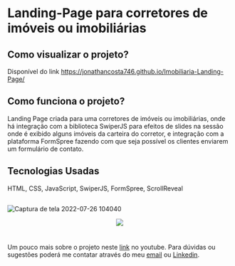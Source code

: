 # Landing-Page para corretores de imóveis ou imobiliárias 


## Como visualizar o projeto?
Disponível do link https://jonathancosta746.github.io/Imobiliaria-Landing-Page/

## Como funciona o projeto?
Landing Page criada para uma corretores de imóveis ou imobiliárias, onde há integração com a biblioteca SwiperJS para efeitos de slides na sessão onde é exibido alguns imóveis da carteira do corretor, e integração com a plataforma FormSpree fazendo com que seja possível os clientes enviarem um formulário de contato.

## Tecnologias Usadas
HTML, CSS, JavaScript, SwiperJS, FormSpree, ScrollReveal


##

![Captura de tela 2022-07-26 104040](https://user-images.githubusercontent.com/26524921/181022440-6d4ca0ff-d7cc-4501-9bd2-214917d4c2a7.png)

<p align="center">
  <img src="https://user-images.githubusercontent.com/26524921/181022897-4b2a5fa7-7fb3-47ec-bfa9-9c7d7a49ed74.png">
</p>

#


Um pouco mais sobre o projeto neste [link](https://youtu.be/l78bdUIQ7N8) no youtube.
Para dúvidas ou sugestões poderá me contatar através do meu [email](mailto:jonathancosta746@gmail.com) ou [Linkedin](https://www.linkedin.com/in/jonathansantos-costa/).
